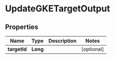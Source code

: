 

# UpdateGKETargetOutput

## Properties

Name | Type | Description | Notes
------------ | ------------- | ------------- | -------------
**targetId** | **Long** |  |  [optional]



